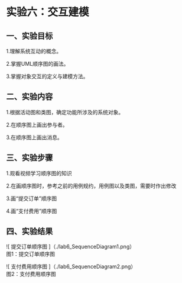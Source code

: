 # 实验六：交互建模

## 一、实验目标

1.理解系统互动的概念。

2.掌握UML顺序图的画法。

3.掌握对象交互的定义与建模方法。

## 二、实验内容

1.根据活动图和类图，确定功能所涉及的系统对象。  

2.在顺序图上画出参与者。  

3.在顺序图上画出消息。

## 三、实验步骤

1.观看视频学习顺序图的知识
  
2.在画顺序图时，参考之前的用例规约，用例图以及类图，需要时作出修改
  
3.画“提交订单”顺序图
   
4.画“支付费用”顺序图  

## 四、实验结果

![ 提交订单顺序图 ]（./lab6_SequenceDiagram1.png）  
图1：提交订单顺序图

![ 支付费用顺序图 ]（./lab6_SequenceDiagram2.png）  
图2：支付费用顺序图  